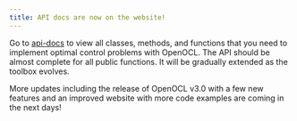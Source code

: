 ```yaml
---
title: API docs are now on the website!
---
```


Go to [api-docs](/api-docs/) to view all classes, methods, and functions that you need to implement optimal control problems with OpenOCL. The API should be almost complete for all public functions. It will be gradually extended as the toolbox evolves.

More updates including the release of OpenOCL v3.0 with a few new features and an improved website with more code examples are coming in the next days!

